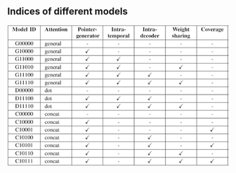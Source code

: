 ## Indices of different models

<p align="left">
  <img src="figure/modelIndex.png" width="600" title="The Model" alt="Cannot Access">
</p>
